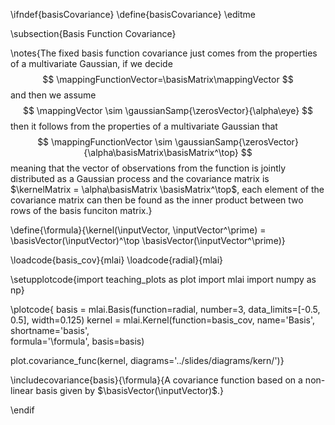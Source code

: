 \ifndef{basisCovariance}
\define{basisCovariance}
\editme

\subsection{Basis Function Covariance}

\notes{The fixed basis function covariance just comes from the properties of a multivariate Gaussian, if we decide 
$$
\mappingFunctionVector=\basisMatrix\mappingVector
$$
and then we assume
$$
\mappingVector \sim \gaussianSamp{\zerosVector}{\alpha\eye}
$$
then it follows from the properties of a multivariate Gaussian that
$$
\mappingFunctionVector \sim \gaussianSamp{\zerosVector}{\alpha\basisMatrix\basisMatrix^\top}
$$
meaning that the vector of observations from the function is jointly distributed as a Gaussian process and the covariance matrix is $\kernelMatrix = \alpha\basisMatrix \basisMatrix^\top$, each element of the covariance matrix can then be found as the inner product between two rows of the basis funciton matrix.}

\define{\formula}{\kernel(\inputVector, \inputVector^\prime) = \basisVector(\inputVector)^\top \basisVector(\inputVector^\prime)}

\loadcode{basis_cov}{mlai}
\loadcode{radial}{mlai}

\setupplotcode{import teaching_plots as plot
import mlai
import numpy as np}

\plotcode{
basis = mlai.Basis(function=radial, 
                   number=3,
	               data_limits=[-0.5, 0.5], 
                   width=0.125)
kernel = mlai.Kernel(function=basis_cov,
                     name='Basis',
                     shortname='basis',					 
                     formula='\formula',
					 basis=basis)
					 
plot.covariance_func(kernel, diagrams='../slides/diagrams/kern/')}


\includecovariance{basis}{\formula}{A covariance function based on a non-linear basis given by $\basisVector(\inputVector)$.}


\endif
